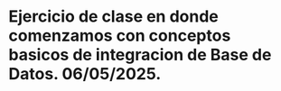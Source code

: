 # Ejercicio de clase en donde comenzamos con conceptos basicos de integracion de Base de Datos. 06/05/2025.
